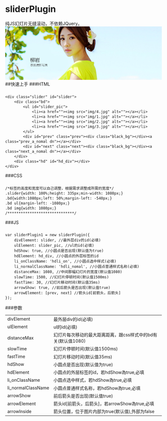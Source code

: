 # sliderPlugin
纯JS幻灯片无缝滚动，不依赖JQuery。
<img src="img/4.jpg" alt="">  
##快速上手
###HTML
###
    <div class="slider" id="slider">
        <div class="bd">
            <ul id="slider_pic">
                <li><a href=""><img src="img/4.jpg" alt=""></a></li>
                <li><a href=""><img src="img/1.jpg" alt=""></a></li>
                <li><a href=""><img src="img/2.jpg" alt=""></a></li>
                <li><a href=""><img src="img/3.jpg" alt=""></a></li>
            </ul>
            <div id="prev" class="prev"><div class="black_bg"></div><a class="prev_a_nomal dn"></a></div>
            <div id="next" class="next"><div class="black_bg"></div><a  class="next_a_nomal dn"></a></div>
        </div>
        <div class="hd" id="hd_div"></div>
    </div>
###CSS
###
    /*标签的高度和宽度可以自己调整，根据需求调整成所需的宽度*/
    .slider{width: 100%;height: 335px;min-width: 1080px;}
    .bd{width:1080px;left: 50%;margin-left: -540px;}
    .bd ul{margin-left: -1080px;}
    .bd img{width: 1080px;}
    /******************************/
###JS
###
    var sliderPlugin1 = new sliderPlugin({
        divElement: slider, //最外层div的id(必填)
        ulElement: slider_pic, //ul的id(必填)
        hdShow: true, //小圆点是否出现(默认值为true)
        hdElement: hd_div, //小圆点的外层标签的id
        li_onClassName: 'hdli_on', //小圆点选中样式(必填)
        li_normalClassName: 'hdli_nomal', //小圆点普通样式名称(必填)
        distanceMax: 1080, //中间那幅幻灯片的宽度(默认值1080)
        slowTime: 1500, //幻灯片停顿时间(默认值1500ms)
        fastTime: 30, //幻灯片移动时间(默认值35ms)
        arrowShow: true, //前后箭头是否出现(默认值true)
        arrowElement: [prev, next] //箭头id[前箭头，后箭头]
    });
###参数
<table>
<tr>
<td>divElement</td>
<td>最外层div的id(必填)</td>
</tr>
<tr>
<td>ulElement</td>
<td>ul的id(必填)</td>
</tr>
<tr>
<td>distanceMax</td>
<td>幻灯片每次移动的最大距离距离，跟css样式中的bd有关(默认值1080)</td>
</tr>
<tr>
<td>slowTime</td>
<td>幻灯片停顿时间(默认值1500ms)</td>
</tr>
<tr>
<td>fastTime</td>
<td>幻灯片移动时间(默认值35ms)</td>
</tr>
<tr>
<td>hdShow</td>
<td>小圆点是否出现(默认值为true)</td>
</tr>
<tr>
<td>hdElement</td>
<td>小圆点的外层标签的id，若hdShow為true,必填</td>
</tr>
<tr>
<td>li_onClassName</td>
<td>小圆点选中样式，若hdShow為true,必填</td>
</tr>
<tr>
<td>li_normalClassName</td>
<td>小圆点普通样式名称，若hdShow為true,必填</td>
</tr>
<td>arrowShow</td>
<td>前后箭头是否出现(默认值true)</td>
</tr>
<td>arrowElement</td>
<td>箭头id[前箭头，后箭头]，若arrowShow為true,必填</td>
</tr>
<td>arrowInside</td>
<td>箭头位置，位于图片内部为true(默认值),外部为false</td>
</tr>
</table>

